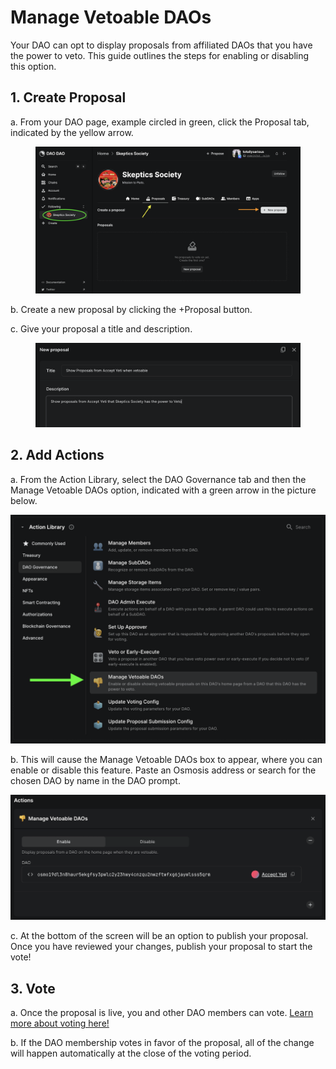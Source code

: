 # Manage Vetoable DAOs

Your DAO can opt to display proposals from affiliated DAOs that you have the power to veto. This guide outlines the steps for enabling or disabling this option.

## 1. Create Proposal

a. From your DAO page, example circled in green, click the Proposal tab, indicated by the yellow arrow.

<figure><img src="../.gitbook/assets/change-appearance1.png" alt=""><figcaption></figcaption></figure>

b. Create a new proposal by clicking the +Proposal button.

c. Give your proposal a title and description.

<figure><img src="../.gitbook/assets/vetoable1.png" alt=""><figcaption></figcaption></figure>

## 2. Add Actions

a. From the Action Library, select the DAO Governance tab and then the Manage Vetoable DAOs option, indicated with a green arrow in the picture below.

![Manage vetoable daos action library](../.gitbook/assets/vetoable2.png)

b. This will cause the Manage Vetoable DAOs box to appear, where you can enable or disable this feature. Paste an Osmosis address or search for the chosen DAO by name in the DAO prompt.

![Manage vetoable daos action box](../.gitbook/assets/vetoable3.png)

c. At the bottom of the screen will be an option to publish your proposal. Once you have reviewed your changes, publish your proposal to start the vote!

## 3. Vote

a. Once the proposal is live, you and other DAO members can vote. [Learn more about voting here!](proposals/how-to-vote-on-a-proposal)

b. If the DAO membership votes in favor of the proposal, all of the change will happen automatically at the close of the voting period.
